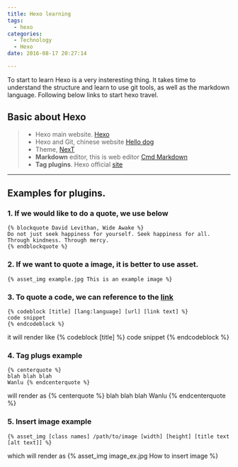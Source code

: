 ```yaml
---
title: Hexo learning
tags:
  - hexo
categories:
  - Technology
  - Hexo
date: 2016-08-17 20:27:14

---
```

To start to learn Hexo is a very insteresting thing. It takes time to understand the structure and learn to use git tools, as well as the markdown language.
Following below links to start hexo travel. 
## Basic about Hexo
> * Hexo main website. [Hexo](https://hexo.io/zh-cn/docs/variables.html)
> * Hexo and Git, chinese website [Hello dog](https://wsgzao.github.io/post/hexo-guide/)
> * Theme, [NexT](http://theme-next.iissnan.com/third-party-services.html)
> * **Markdown** editor, this is web editor [Cmd Markdown](https://www.zybuluo.com/mdeditor)
> * **Tag plugins**. Hexo official [site](https://hexo.io/docs/tag-plugins.html)
<!-- more-->

------
## Examples for plugins.

### 1. If we would like to do a quote, we use below

```mkd
{% blockquote David Levithan, Wide Awake %}
Do not just seek happiness for yourself. Seek happiness for all. Through kindness. Through mercy.
{% endblockquote %}
```

### 2. If we want to quote a image, it is better to use asset.
```mkd 
{% asset_img example.jpg This is an example image %}
```

### 3. To quote a code, we can reference to the [**link**](https://hexo.io/zh-cn/docs/tag-plugins.html#代码块)
```mkd
{% codeblock [title] [lang:language] [url] [link text] %}
code snippet
{% endcodeblock %}
```
it will render like 
{% codeblock [title] %}
code snippet
{% endcodeblock %}

### 4. Tag plugs example
```
{% centerquote %}
blah blah blah
Wanlu {% endcenterquote %}
```

will render as
{% centerquote %}
blah blah blah
Wanlu {% endcenterquote %}

### 5. Insert image example
```
{% asset_img [class names] /path/to/image [width] [height] [title text [alt text]] %}
```
which will render as
{% asset_img image_ex.jpg How to insert image %}

